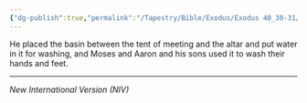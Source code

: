 ```yaml
---
{"dg-publish":true,"permalink":"/Tapestry/Bible/Exodus/Exodus 40_30-31/","title":"Exodus 40:30-31","hide":true,"tags":["bible-verse","bible-verse"],"dgHomeLink":true,"dgShowLocalGraph":true,"dgEnableSearch":true}
---
```



He placed the basin between the tent of meeting and the altar and put water in it for washing, and Moses and Aaron and his sons used it to wash their hands and feet.

---
*New International Version (NIV)*